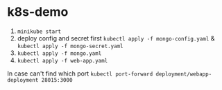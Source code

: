 # k8s-demo

1. `minikube start`
2. deploy config and secret first `kubectl apply -f mongo-config.yaml` & `kubectl apply -f mongo-secret.yaml`
3. `kubectl apply -f mongo.yaml`
4. `kubectl apply -f web-app.yaml`

In case can't find which port `kubectl port-forward deployment/webapp-deployment 28015:3000`

